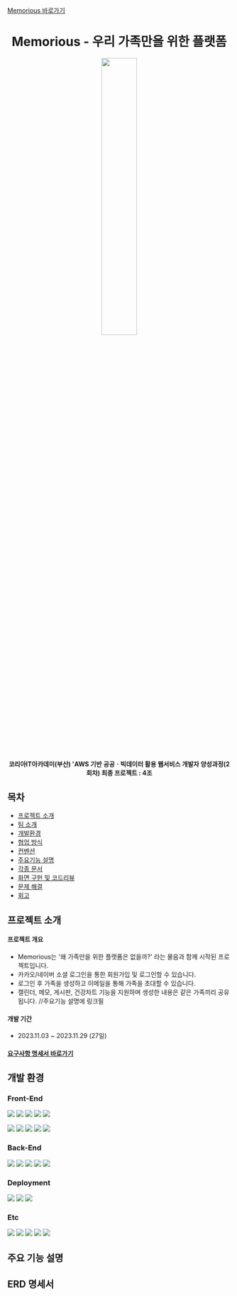 [Memorious 바로가기](https://naver.com/)

<div align="center">

# Memorious - 우리 가족만을 위한 플랫폼
  <img src="https://github.com/KoreaIt-J-23-2-5/Memorious-Front/assets/133538833/0b8a28b9-7d2f-4732-90d8-ebcd9e0de5da" width="40%">

  #### 코리아IT아카데미(부산) 'AWS 기반 공공ㆍ빅데이터 활용 웹서비스 개발자 양성과정(2회차) 최종 프로젝트 : 4조
</div>


## 목차
- [프로젝트 소개](프로젝트-소개)
- [팀 소개](팀-소개)
- [개발환경](개발-환경)
- [협업 방식](협업-방식)
- [컨벤션](컨벤션)
- [주요기능 설명](주요-기능-설명)
- [각종 문서](문서)
- [화면 구현 및 코드리뷰](화면-구현-및-코드리뷰)
- [문제 해결](문제-해결)
- [회고](느낀-점)

  
## 프로젝트 소개
#### 프로젝트 개요
- Memorious는 '왜 가족만을 위한 플랫폼은 없을까?' 라는 물음과 함께 시작된 프로젝트입니다.
- 카카오/네이버 소셜 로그인을 통한 회원가입 및 로그인할 수 있습니다.
- 로그인 후 가족을 생성하고 이메일을 통해 가족을 초대할 수 있습니다.
- 캘린더, 메모, 게시판, 건강차트 기능을 지원하며 생성한 내용은 같은 가족끼리 공유됩니다. //주요기능 설명에 링크필
#### 개발 기간
  - 2023.11.03 ~ 2023.11.29 (27일)

#### [요구사항 명세서 바로가기](https://platinum-infinity-b08.notion.site/1-77e4fdb543504afd90accdc80f808117?pvs=4)




## 개발 환경
### Front-End
  <!-- 
  <img src="https://img.shields.io/badge/{내용}-{배경 색깔}?style={스타일}&logo={로고이름}&logoColor={로고 색깔}"/>
  <img src="https://img.shields.io/badge/-?logo= &logoColor=white">
  -->
<p>
    <img src="https://img.shields.io/badge/React-136276?style=flat&logo=react&logoColor=white">
    <img src="https://img.shields.io/badge/Javascript-F7DF1E?style=flat&logo=javascript&logoColor=white">
    <img src="https://img.shields.io/badge/CSS3-1572B6?style=flat&logo=css3&logoColor=white">
    <img src="https://img.shields.io/badge/HTML5-E34F26?style=flat&logo=HTML5&logoColor=white">
    <img src="https://img.shields.io/badge/VS_Code-007ACC?style=flat&logo=visualstudiocode&logoColor=white">
</p>
<p>
  <img src="https://img.shields.io/badge/NPM-842d2a?logo=npm&logoColor=white">
  <img src="https://img.shields.io/badge/AntDesign-0170FE?style=flat&logo=antdesign&logoColor=white">
  <img src="https://img.shields.io/badge/Eslint-38297c?logo=eslint&logoColor=white">
  <img src="https://img.shields.io/badge/Prettier-8c6414?logo=prettier&logoColor=white">
  <img src="https://img.shields.io/badge/Firebase-FFCA28?logo=firebase&logoColor=white">
</p>

### Back-End
<p>
  <img src="https://img.shields.io/badge/Java-007396?logo=OpenJDK&logoColor=white">
  <img src="https://img.shields.io/badge/Spring_Boot-6DB33F?logo=springboot&logoColor=white">
  <img src="https://img.shields.io/badge/MySQL-4479A1?logo=mysql&logoColor=white">
  <img src="https://img.shields.io/badge/Amazon_RDS-527FFF?logo=amazonrds&logoColor=white">
  <img src="https://img.shields.io/badge/IntelliJ-000000?logo=intellijidea&logoColor=white">
</p>

### Deployment
<p>
  <img src="https://img.shields.io/badge/Docker-1b5e90?logo=docker&logoColor=white">
  <img src="https://img.shields.io/badge/Amazon_S3-446a29?logo=amazons3&logoColor=white">
  <img src="https://img.shields.io/badge/Amazon_EC2-ab6d10?logo=amazonec2&logoColor=white">
</p>

### Etc
<p>
  <img src="https://img.shields.io/badge/Github-181717?logo=github&logoColor=white">
  <img src="https://img.shields.io/badge/Git-8b2813?logo=git&logoColor=white">
  <img src="https://img.shields.io/badge/Axios-391b89?logo=axios&logoColor=white">
  <img src="https://img.shields.io/badge/Notion-000000?logo=notion&logoColor=white">
  <img src="https://img.shields.io/badge/Slack-341533?logo=slack&logoColor=white">
</p>

## 주요 기능 설명

## ERD 명세서


